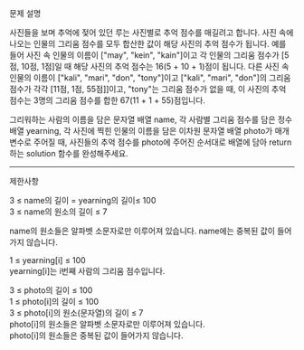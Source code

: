 문제 설명

사진들을 보며 추억에 젖어 있던 루는 사진별로 추억 점수를 매길려고 합니다. 사진 속에 나오는 인물의 그리움 점수를 모두 합산한 값이 해당 사진의 추억 점수가 됩니다. 예를 들어 사진 속 인물의 이름이 ["may", "kein", "kain"]이고 각 인물의 그리움 점수가 [5점, 10점, 1점]일 때 해당 사진의 추억 점수는 16(5 + 10 + 1)점이 됩니다. 다른 사진 속 인물의 이름이 ["kali", "mari", "don", "tony"]이고 ["kali", "mari", "don"]의 그리움 점수가 각각 [11점, 1점, 55점]]이고, "tony"는 그리움 점수가 없을 때, 이 사진의 추억 점수는 3명의 그리움 점수를 합한 67(11 + 1 + 55)점입니다.

그리워하는 사람의 이름을 담은 문자열 배열 name, 각 사람별 그리움 점수를 담은 정수 배열 yearning, 각 사진에 찍힌 인물의 이름을 담은 이차원 문자열 배열 photo가 매개변수로 주어질 때, 사진들의 추억 점수를 photo에 주어진 순서대로 배열에 담아 return하는 solution 함수를 완성해주세요.

---

제한사항

3 ≤ name의 길이 = yearning의 길이≤ 100  
3 ≤ name의 원소의 길이 ≤ 7

name의 원소들은 알파벳 소문자로만 이루어져 있습니다. name에는 중복된 값이 들어가지 않습니다.

1 ≤ yearning[i] ≤ 100  
yearning[i]는 i번째 사람의 그리움 점수입니다.

3 ≤ photo의 길이 ≤ 100  
1 ≤ photo[i]의 길이 ≤ 100  
3 ≤ photo[i]의 원소(문자열)의 길이 ≤ 7  
photo[i]의 원소들은 알파벳 소문자로만 이루어져 있습니다.  
photo[i]의 원소들은 중복된 값이 들어가지 않습니다.
